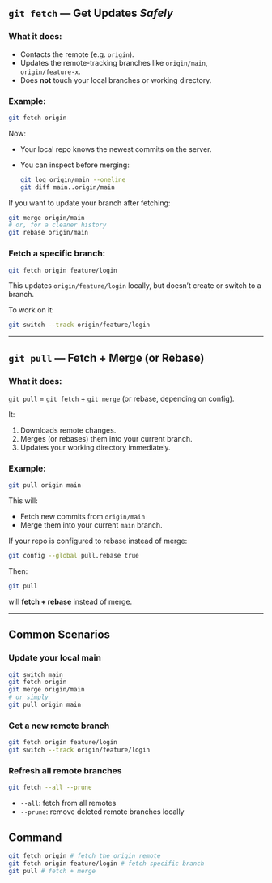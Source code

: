 ## `git fetch` — Get Updates _Safely_

### What it does:

- Contacts the remote (e.g. `origin`).
- Updates the remote-tracking branches like `origin/main`, `origin/feature-x`.
- Does **not** touch your local branches or working directory.

### Example:

```bash
git fetch origin
```

Now:

- Your local repo knows the newest commits on the server.
- You can inspect before merging:

  ```bash
  git log origin/main --oneline
  git diff main..origin/main
  ```

If you want to update your branch after fetching:

```bash
git merge origin/main
# or, for a cleaner history
git rebase origin/main
```

### Fetch a specific branch:

```bash
git fetch origin feature/login
```

This updates `origin/feature/login` locally, but doesn’t create or switch to a branch.

To work on it:

```bash
git switch --track origin/feature/login
```

---

## `git pull` — Fetch + Merge (or Rebase)

### What it does:

`git pull` = `git fetch` + `git merge` (or rebase, depending on config).

It:

1. Downloads remote changes.
2. Merges (or rebases) them into your current branch.
3. Updates your working directory immediately.

### Example:

```bash
git pull origin main
```

This will:

- Fetch new commits from `origin/main`
- Merge them into your current `main` branch.

If your repo is configured to rebase instead of merge:

```bash
git config --global pull.rebase true
```

Then:

```bash
git pull
```

will **fetch + rebase** instead of merge.

---

## Common Scenarios

### Update your local main

```bash
git switch main
git fetch origin
git merge origin/main
# or simply
git pull origin main
```

### Get a new remote branch

```bash
git fetch origin feature/login
git switch --track origin/feature/login
```

### Refresh all remote branches

```bash
git fetch --all --prune
```

- `--all`: fetch from all remotes
- `--prune`: remove deleted remote branches locally

## Command

```bash
git fetch origin # fetch the origin remote
git fetch origin feature/login # fetch specific branch
git pull # fetch + merge
```
